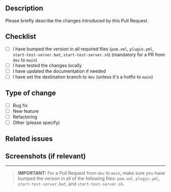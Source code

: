## Description

Please briefly describe the changes introduced by this Pull Request.

## Checklist

- [ ] I have bumped the version in all required files (`pom.xml`, `plugin.yml`, `start-test-server.bat`, `start-test-server.sh`) (mandatory for a PR from `dev` to `main`)
- [ ] I have tested the changes locally
- [ ] I have updated the documentation if needed
- [ ] I have set the destination branch to `dev` (unless it's a hotfix to `main`)

## Type of change

- [ ] Bug fix
- [ ] New feature
- [ ] Refactoring
- [ ] Other (please specify)

## Related issues

<!-- Add any related issues or tickets here -->

## Screenshots (if relevant)

<!-- Add screenshots here to illustrate your changes -->

---
> **IMPORTANT:**
> For a Pull Request from `dev` to `main`, make sure you have bumped the version in all of the following files: `pom.xml`, `plugin.yml`, `start-test-server.bat`, and `start-test-server.sh`.
